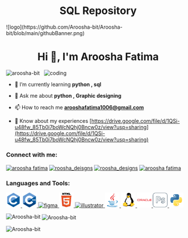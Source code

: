 <h1 align="center">SQL Repository</h1>
![logo](https://github.com/Aroosha-bit/Aroosha-bit/blob/main/githubBanner.png)
<h1 align="center">Hi 👋, I'm Aroosha Fatima</h1>


<img align= "right" alt="coding" width="400" src="https://media4.giphy.com/media/qgQUggAC3Pfv687qPC/giphy.gif">

<p align="left"> <img src="https://komarev.com/ghpvc/?username=aroosha-bit&label=Profile%20views&color=0e75b6&style=flat" alt="aroosha-bit" /> </p>

- 🌱 I’m currently learning **python , sql**

- 💬 Ask me about **python , Graphic designing**

- 📫 How to reach me **arooshafatima1006@gmail.com**

- 📄 Know about my experiences [https://drive.google.com/file/d/1QSi-u48fw_85Tb0i7boWcNQhj0Bncw0z/view?usp=sharing](https://drive.google.com/file/d/1QSi-u48fw_85Tb0i7boWcNQhj0Bncw0z/view?usp=sharing)

<h3 align="left">Connect with me:</h3>
<p align="left">
<a href="https://linkedin.com/in/Aroosha fatima" target="blank"><img align="center" src="https://raw.githubusercontent.com/rahuldkjain/github-profile-readme-generator/master/src/images/icons/Social/linked-in-alt.svg" alt="aroosha fatima" height="30" width="40" /></a>
<a href="https://fb.com/Roosha_deisgns" target="blank"><img align="center" src="https://raw.githubusercontent.com/rahuldkjain/github-profile-readme-generator/master/src/images/icons/Social/facebook.svg" alt="roosha_deisgns" height="30" width="40" /></a>
<a href="https://instagram.com/roosha_designs" target="blank"><img align="center" src="https://raw.githubusercontent.com/rahuldkjain/github-profile-readme-generator/master/src/images/icons/Social/instagram.svg" alt="roosha_designs" height="30" width="40" /></a>
<a href="https://www.behance.net/Aroosha fatima" target="blank"><img align="center" src="https://raw.githubusercontent.com/rahuldkjain/github-profile-readme-generator/master/src/images/icons/Social/behance.svg" alt="aroosha fatima" height="30" width="40" /></a>
</p>

<h3 align="left">Languages and Tools:</h3>
<p align="left"> <a href="https://www.cprogramming.com/" target="_blank" rel="noreferrer"> <img src="https://raw.githubusercontent.com/devicons/devicon/master/icons/c/c-original.svg" alt="c" width="40" height="40"/> </a> <a href="https://www.w3schools.com/cpp/" target="_blank" rel="noreferrer"> <img src="https://raw.githubusercontent.com/devicons/devicon/master/icons/cplusplus/cplusplus-original.svg" alt="cplusplus" width="40" height="40"/> </a> <a href="https://www.figma.com/" target="_blank" rel="noreferrer"> <img src="https://www.vectorlogo.zone/logos/figma/figma-icon.svg" alt="figma" width="40" height="40"/> </a> <a href="https://www.w3.org/html/" target="_blank" rel="noreferrer"> <img src="https://raw.githubusercontent.com/devicons/devicon/master/icons/html5/html5-original-wordmark.svg" alt="html5" width="40" height="40"/> </a> <a href="https://www.adobe.com/in/products/illustrator.html" target="_blank" rel="noreferrer"> <img src="https://www.vectorlogo.zone/logos/adobe_illustrator/adobe_illustrator-icon.svg" alt="illustrator" width="40" height="40"/> </a> <a href="https://www.java.com" target="_blank" rel="noreferrer"> <img src="https://raw.githubusercontent.com/devicons/devicon/master/icons/java/java-original.svg" alt="java" width="40" height="40"/> </a> <a href="https://www.linux.org/" target="_blank" rel="noreferrer"> <img src="https://raw.githubusercontent.com/devicons/devicon/master/icons/linux/linux-original.svg" alt="linux" width="40" height="40"/> </a> <a href="https://www.oracle.com/" target="_blank" rel="noreferrer"> <img src="https://raw.githubusercontent.com/devicons/devicon/master/icons/oracle/oracle-original.svg" alt="oracle" width="40" height="40"/> </a> <a href="https://www.photoshop.com/en" target="_blank" rel="noreferrer"> <img src="https://raw.githubusercontent.com/devicons/devicon/master/icons/photoshop/photoshop-line.svg" alt="photoshop" width="40" height="40"/> </a> <a href="https://www.python.org" target="_blank" rel="noreferrer"> <img src="https://raw.githubusercontent.com/devicons/devicon/master/icons/python/python-original.svg" alt="python" width="40" height="40"/> </a> </p>

<p><img align="left" src="https://github-readme-stats.vercel.app/api/top-langs?username=Aroosha-bit&show_icons=true&locale=en&layout=compact" alt="Aroosha-bit" /></p>

<p>&nbsp;<img align="center" src="https://github-readme-stats.vercel.app/api?username=Aroosha-bit&show_icons=true&locale=en" alt="Aroosha-bit" /></p>

<p><img align="center" src="https://github-readme-streak-stats.herokuapp.com/?user=Aroosha-bit&" alt="Aroosha-bit" /></p>

